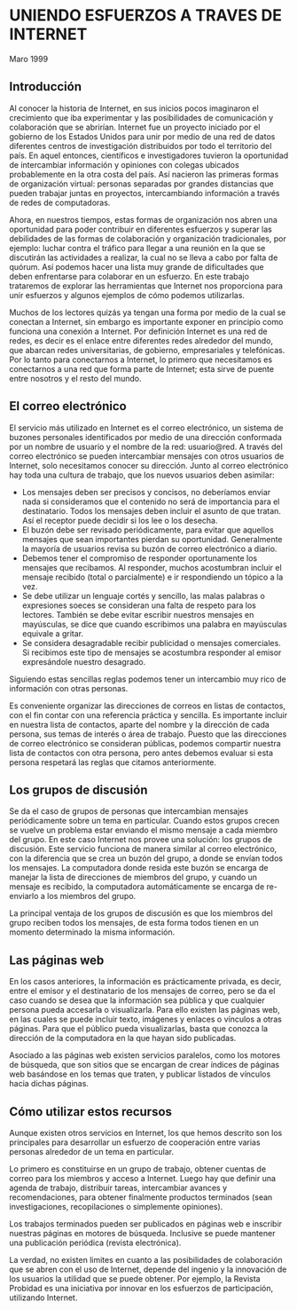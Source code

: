 # UNIENDO ESFUERZOS A TRAVES DE INTERNET

Maro 1999

## Introducción

Al conocer la historia de Internet, en sus inicios pocos imaginaron el
crecimiento que iba experimentar y las posibilidades de comunicación y
colaboración que se abrirían. Internet fue un proyecto iniciado por el gobierno
de los Estados Unidos para unir por medio de una red de datos diferentes centros
de investigación distribuidos por todo el territorio del país. En aquel
entonces, científicos e investigadores tuvieron la oportunidad de intercambiar
información y opiniones con colegas ubicados probablemente en la otra costa del
país. Así nacieron las primeras formas de organización virtual: personas
separadas por grandes distancias que pueden trabajar juntas en proyectos,
intercambiando información a través de redes de computadoras.

Ahora, en nuestros tiempos, estas formas de organización nos abren una
oportunidad para poder contribuir en diferentes esfuerzos y superar las
debilidades de las formas de colaboración y organización tradicionales, por
ejemplo: luchar contra el tráfico para llegar a una reunión en la que se
discutirán las actividades a realizar, la cual no se lleva a cabo por falta de
quórum. Así podemos hacer una lista muy grande de dificultades que deben
enfrentarse para colaborar en un esfuerzo. En este trabajo trataremos de
explorar las herramientas que Internet nos proporciona para unir esfuerzos y
algunos ejemplos de cómo podemos utilizarlas.

Muchos de los lectores quizás ya tengan una forma por medio de la cual se
conectan a Internet, sin embargo es importante exponer en principio como
funciona una conexión a Internet. Por definición Internet es una red de redes,
es decir es el enlace entre diferentes redes alrededor del mundo, que abarcan
redes universitarias, de gobierno, empresariales y telefónicas. Por lo tanto
para conectarnos a Internet, lo primero que necesitamos es conectarnos a una red
que forma parte de Internet; esta sirve de puente entre nosotros y el resto del
mundo.

## El correo electrónico

El servicio más utilizado en Internet es el correo electrónico, un sistema de
buzones personales identificados por medio de una dirección conformada por un
nombre de usuario y el nombre de la red: usuario@red. A través del correo
electrónico se pueden intercambiar mensajes con otros usuarios de Internet, solo
necesitamos conocer su dirección. Junto al correo electrónico hay toda una
cultura de trabajo, que los nuevos usuarios deben asimilar:

- Los mensajes deben ser precisos y concisos, no deberíamos enviar nada si
consideramos que el contenido no será de importancia para el destinatario. Todos
los mensajes deben incluir el asunto de que tratan. Así el receptor puede
decidir si los lee o los desecha.
- El buzón debe ser revisado periódicamente, para evitar que aquellos mensajes
que sean importantes pierdan su oportunidad. Generalmente la mayoría de usuarios
revisa su buzón de correo electrónico a diario.
- Debemos tener el compromiso de responder oportunamente los mensajes que
recibamos. Al responder, muchos acostumbran incluir el mensaje recibido (total o
parcialmente) e ir respondiendo un tópico a la vez.
- Se debe utilizar un lenguaje cortés y sencillo, las malas palabras o
expresiones soeces se consideran una falta de respeto para los lectores. También
se debe evitar escribir nuestros mensajes en mayúsculas, se dice que cuando
escribimos una palabra en mayúsculas equivale a gritar.
- Se considera desagradable recibir publicidad o mensajes comerciales. Si
recibimos este tipo de mensajes se acostumbra responder al emisor expresándole
nuestro desagrado.

Siguiendo estas sencillas reglas podemos tener un intercambio muy rico de
información con otras personas.

Es conveniente organizar las direcciones de correos en listas de contactos, con
el fin contar con una referencia práctica y sencilla. Es importante incluir en
nuestra lista de contactos, aparte del nombre y la dirección de cada persona,
sus temas de interés o área de trabajo. Puesto que las direcciones de correo
electrónico se consideran públicas, podemos compartir nuestra lista de contactos
con otra persona, pero antes debemos evaluar si esta persona respetará las
reglas que citamos anteriormente.

## Los grupos de discusión 

Se da el caso de grupos de personas que intercambian mensajes periódicamente
sobre un tema en particular. Cuando estos grupos crecen se vuelve un problema
estar enviando el mismo mensaje a cada miembro del grupo. En este caso Internet
nos provee una solución: los grupos de discusión. Este servicio funciona de
manera similar al correo electrónico, con la diferencia que se crea un buzón del
grupo, a donde se envían todos los mensajes. La computadora donde resida este
buzón se encarga de manejar la lista de direcciones de miembros del grupo, y
cuando un mensaje es recibido, la computadora automáticamente se encarga de
re-enviarlo a los miembros del grupo.

La principal ventaja de los grupos de discusión es que los miembros del grupo
reciben todos los mensajes, de esta forma todos tienen en un momento determinado
la misma información.

## Las páginas web 

En los casos anteriores, la información es prácticamente privada, es decir,
entre el emisor y el destinatario de los mensajes de correo, pero se da el caso
cuando se desea que la información sea pública y que cualquier persona pueda
accesarla o visualizarla. Para ello existen las páginas web, en las cuales se
puede incluir texto, imágenes y enlaces o vínculos a otras páginas. Para que el
público pueda visualizarlas, basta que conozca la dirección de la computadora en
la que hayan sido publicadas.

Asociado a las páginas web existen servicios paralelos, como los motores de
búsqueda, que son sitios que se encargan de crear índices de páginas web
basándose en los temas que traten, y publicar listados de vínculos hacia dichas
páginas.

## Cómo utilizar estos recursos

Aunque existen otros servicios en Internet, los que hemos descrito son los
principales para desarrollar un esfuerzo de cooperación entre varias personas
alrededor de un tema en particular.

Lo primero es constituirse en un grupo de trabajo, obtener cuentas de correo
para los miembros y acceso a Internet. Luego hay que definir una agenda de
trabajo, distribuir tareas, intercambiar avances y recomendaciones, para obtener
finalmente productos terminados (sean investigaciones, recopilaciones o
simplemente opiniones).

Los trabajos terminados pueden ser publicados en páginas web e inscribir
nuestras páginas en motores de búsqueda. Inclusive se puede mantener una
publicación periódica (revista electrónica).

La verdad, no existen limites en cuanto a las posibilidades de colaboración que
se abren con el uso de Internet, depende del ingenio y la innovación de los
usuarios la utilidad que se puede obtener. Por ejemplo, la Revista Probidad es
una iniciativa por innovar en los esfuerzos de participación, utilizando
Internet.
